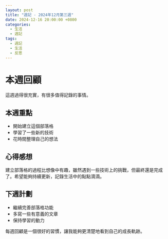 ```yaml
---
layout: post
title: "週記 - 2024年12月第三週"
date: 2024-12-16 20:00:00 +0800
categories: 
  - 生活
  - 週記
tags: 
  - 週記
  - 生活
  - 反思
---
```


# 本週回顧

這週過得很充實，有很多值得記錄的事情。

## 本週重點

- 開始建立這個部落格
- 學習了一些新的技術
- 花時間整理自己的想法

## 心得感想

建立部落格的過程比想像中有趣，雖然遇到一些技術上的挑戰，但最終還是完成了。希望能夠持續更新，記錄生活中的點點滴滴。

## 下週計劃

- 繼續完善部落格功能
- 多寫一些有意義的文章
- 保持學習的動力

每週回顧是一個很好的習慣，讓我能夠更清楚地看到自己的成長軌跡。 